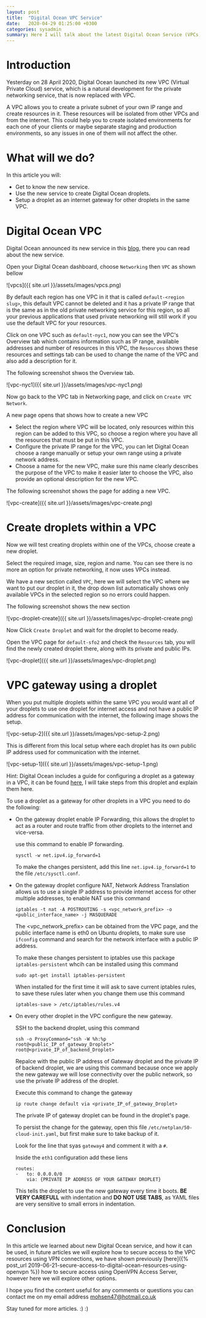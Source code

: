 ```yaml
---
layout: post
title:  "Digital Ocean VPC Service"
date:   2020-04-29 01:25:00 +0300
categories: sysadmin
summary: Here I will talk about the latest Digital Ocean Service (VPCs) and describe  how it can be used easily.
---
```


# Introduction
Yesterday on 28 April 2020, Digital Ocean launched its new VPC (Virtual Private Cloud) service, which is a natural development for the private networking service, that is now replaced with VPC.

A VPC allows you to create a private subnet of your own IP range and create
resources in it. These resources will be isolated from other VPCs and from the
internet. This could help you to create isolated environments for each one of
your clients or maybe separate staging and production environments, so any issues
in one of them will not affect the other.

# What will we do?
In this article you will:
* Get to know the new service.
* Use the new service to create Digital Ocean droplets.
* Setup a droplet as an internet gateway for other droplets in the same VPC.

# Digital Ocean VPC

Digital Ocean announced its new service in this [blog](https://blog.digitalocean.com/vpc-trust-platform/), there you can read about the new service.

Open your Digital Ocean dashboard, choose `Networking` then `VPC` as shown bellow

![vpcs]({{ site.url }}/assets/images/vpcs.png)

By default each region has one VPC in it that is called `default-<region slug>`,
this default VPC cannot be deleted and it has a private IP range that is the same
as in the old private networking service for this region, so all your previous
applications that used private networking will still work if you use the default
VPC for your resources.

Click on one VPC such as `default-nyc1`, now you can see the VPC's Overview tab
which contains information such as IP range, available addresses and number of resources
in this VPC, the `Resources` shows these resources and settings tab can be used
to change the name of the VPC and also add a description for it.

The following screenshot shwos the Overview tab.

![vpc-nyc1]({{ site.url }}/assets/images/vpc-nyc1.png)

Now go back to the VPC tab in Networking page, and click on `Create VPC Network`.

A new page opens that shows how to create a new VPC

* Select the region where VPC will be located, only resources within this region
  can be added to this VPC, so choose a region where you have all the resources
  that must be put in this VPC.
* Configure the private IP range for the VPC, you can let Digital Ocean choose
  a range manually or setup your own range using a private network address.
* Choose a name for the new VPC, make sure this name clearly describes the purpose
  of the VPC to make it easier later to choose the VPC, also provide an optional
  description for the new VPC.

The following screenshot shows the page for adding a new VPC.

![vpc-create]({{ site.url }}/assets/images/vpc-create.png)

# Create droplets within a VPC

Now we will test creating droplets within one of the VPCs, choose create a new droplet.

Select the required image, size, region and name. You can see there is no more an option
for private networking, it now uses VPCs instead.

We have a new section called `VPC`, here we will select the VPC where we want to
put our droplet in it, the drop down list automatically shows only available VPCs
in the selected region so no errors could happen.

The following screenshot shows the new section

![vpc-droplet-create]({{ site.url }}/assets/images/vpc-droplet-create.png)

Now Click `Create Droplet` and wait for the droplet to become ready.

Open the VPC page for `default-sfo2` and check the `Resources` tab, you will find
the newly created droplet there, along with its private and public IPs.

![vpc-droplet]({{ site.url }}/assets/images/vpc-droplet.png)

# VPC gateway using a droplet
When you put multiple droplets within the same VPC you would want all of your droplets
to use one droplet for internet access and not have a public IP address for
communication with the internet, the following image shows the setup.

![vpc-setup-2]({{ site.url }}/assets/images/vpc-setup-2.png)

This is different from this local setup where each droplet has its own public
IP address used for communication with the internet.

![vpc-setup-1]({{ site.url }}/assets/images/vpc-setup-1.png)

Hint: Digital Ocean includes a guide for configuring a droplet as a gateway
in a VPC, it can be found [here](https://www.digitalocean.com/docs/networking/vpc/resources/droplet-as-gateway/), I will take steps from this droplet and
explain them here.

To use a droplet as a gateway for other droplets in a VPC you need to do the following:

* On the gateway droplet enable IP Forwarding, this allows the droplet to act
  as a router and route traffic from other droplets to the internet and vice-versa.

  use this command to enable IP forwarding.
  ```
  sysctl -w net.ipv4.ip_forward=1
  ```
  To make the changes persistent, add this line `net.ipv4.ip_forward=1` to the file
  `/etc/sysctl.conf`.
* On the gateway droplet configure NAT, Network Address Translation allows us
  to use a single IP address to provide internet access for other multiple
  addresses, to enable NAT use this command
  ```
  iptables -t nat -A POSTROUTING -s <vpc_network_prefix> -o <public_interface_name> -j MASQUERADE
  ```
  The <vpc_network_prefix> can be obtained from the VPC page, and the public interface
  name is eth0 on Ubuntu droplets, to make sure use `ifconfig` command and search
  for the network interface with a public IP address.

  To make these changes persistent to iptables use this package `iptables-persistent`
  whcih can be installed using this command
  ```
  sudo apt-get install iptables-persistent
  ```
  When installed for the first time it will ask to save current iptables rules, to
  save these rules later when you change them use this command
  ```
  iptables-save > /etc/iptables/rules.v4
  ```
* On every other droplet in the VPC configure the new gateway.

  SSH to the backend droplet, using this command
  ```
  ssh -o ProxyCommand="ssh -W %h:%p root@<public_IP_of_gateway_Droplet>" root@<private_IP_of_backend_Droplet>
  ```
  Repalce with the public IP address of Gateway droplet and the private IP
  of backend droplet, we are using this command because once we apply the new
  gateway we will lose connectivity over the public network, so use the private
  IP address of the droplet.

  Execute this command to change the gateway
  ```
  ip route change default via <private_IP_of_gateway_Droplet>
  ```
  The private IP of gateway droplet can be found in the droplet's page.

  To persist the change for the gateway, open this file `/etc/netplan/50-cloud-init.yaml`, but first make sure to take backup of it.

  Look for the line that syas `gateway4` and comment it with a `#`.

  Inside the `eth1` configuration add these liens
  ```
  routes:
  -   to: 0.0.0.0/0
      via: {PRIVATE IP ADDRESS OF YOUR GATEWAY DROPLET}
  ```
  This tells the droplet to use the new gateway every time it boots.
  **BE VERY CAREFULL** with indentation and **DO NOT USE TABS**, as YAML
  files are very sensitive to small errors in indentation.


# Conclusion

In this article we learned about new Digital Ocean service, and how it can be
used, in future articles we will explore how to secure access to the VPC resources
using VPN connections, we have shown previously [here]({% post_url 2019-06-21-secure-access-to-digital-ocean-resources-using-openvpn %})
how to secure access using OpenVPN Access Server, however here we will
explore other options.

I hope you find the content useful for any comments or questions you can contact me
on my email address
[mohsen47@hotmail.co.uk](mailto:mohsen47@hotmail.co.uk?subject=digitalocean-vpc)

Stay tuned for more articles. :) :)
